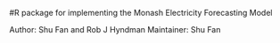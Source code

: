 #R package for implementing the Monash Electricity Forecasting Model

Author: Shu Fan and Rob J Hyndman
Maintainer: Shu Fan
